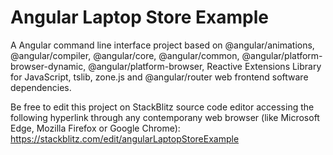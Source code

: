 # Angular Laptop Store Example

A Angular command line interface project based on @angular/animations, @angular/compiler, @angular/core, @angular/common, @angular/platform-browser-dynamic, @angular/platform-browser, Reactive Extensions Library for JavaScript, tslib, zone.js and @angular/router web frontend software dependencies.

Be free to edit this project on StackBlitz source code editor accessing the following hyperlink through any contemporany web browser (like Microsoft Edge, Mozilla Firefox or Google Chrome): https://stackblitz.com/edit/angularLaptopStoreExample
